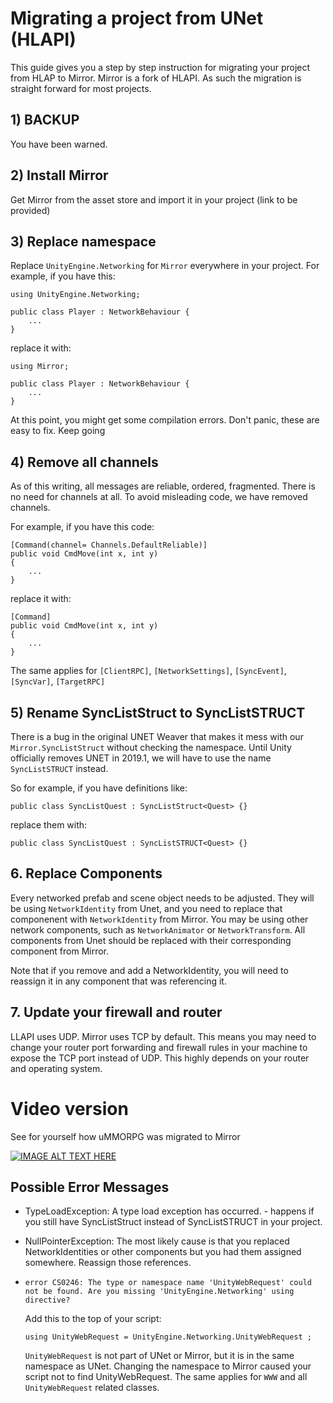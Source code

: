 # Migrating a project from UNet  (HLAPI) #

This guide gives you a step by step instruction for migrating your project from HLAP to Mirror.
Mirror is a fork of HLAPI.  As such the migration is straight forward for most projects.

## 1) BACKUP ##
You have been warned.

## 2) Install Mirror ##
Get Mirror from the asset store and import it in your project (link to be provided)

## 3) Replace namespace ##

Replace `UnityEngine.Networking` for `Mirror`  everywhere in your project. For example, if you have this:
```
using UnityEngine.Networking;

public class Player : NetworkBehaviour {
    ...
}
```

replace it with:
```
using Mirror;

public class Player : NetworkBehaviour {
    ...
}
```
At this point,  you might get some compilation errors.  Don't panic,  these are easy to fix. Keep going

## 4) Remove all channels ##
As of this writing,  all messages are reliable, ordered, fragmented.  There is no need for channels at all.
To avoid misleading code, we have removed channels.

For example, if you have this code:

```
[Command(channel= Channels.DefaultReliable)]
public void CmdMove(int x, int y)
{
    ...
}
```

replace it with:
```
[Command]
public void CmdMove(int x, int y)
{
    ...
}
```
The same applies for `[ClientRPC]`, `[NetworkSettings]`, `[SyncEvent]`, `[SyncVar]`, `[TargetRPC]`

## 5) Rename SyncListStruct to SyncListSTRUCT ##
There is a bug in the original UNET Weaver that makes it mess with our `Mirror.SyncListStruct` without checking the namespace.
Until Unity officially removes UNET in 2019.1, we will have to use the name `SyncListSTRUCT` instead.

So for example, if you have definitions like:

```
public class SyncListQuest : SyncListStruct<Quest> {}
```

replace them with:
```
public class SyncListQuest : SyncListSTRUCT<Quest> {}
```

## 6. Replace Components ##
Every networked prefab and scene object needs to be adjusted.  They will be using `NetworkIdentity` from Unet,  and you need to replace that componenent with `NetworkIdentity` from Mirror.  You may be using other network components,  such as `NetworkAnimator` or `NetworkTransform`.   All components from Unet should be replaced with their corresponding component from Mirror.

Note that if you remove and add a NetworkIdentity,  you will need to reassign it in any component that was referencing it.

## 7. Update your firewall and router ##
LLAPI uses UDP.   Mirror uses TCP by default.  This means you may need to change your router
port forwarding and firewall rules in your machine to expose the TCP port instead of UDP.
This highly depends on your router and operating system.

# Video version #

See for yourself how uMMORPG was migrated to Mirror

[![IMAGE ALT TEXT HERE](http://img.youtube.com/vi/LF9rTSS3rlI/0.jpg)](http://www.youtube.com/watch?v=LF9rTSS3rlI)

## Possible Error Messages
* TypeLoadException: A type load exception has occurred. - happens if you still have SyncListStruct instead of SyncListSTRUCT in your project.

* NullPointerException: The most likely cause is that you replaced NetworkIdentities or other components but you had them assigned somewhere. Reassign those references.

* `error CS0246: The type or namespace name 'UnityWebRequest' could not be found. Are you missing 'UnityEngine.Networking' using directive?`

    Add this to the top of your script:
    ```
    using UnityWebRequest = UnityEngine.Networking.UnityWebRequest ;
    ```
    `UnityWebRequest` is not part of UNet or Mirror,  but it is in the same namespace as UNet. Changing the namespace to Mirror caused your script not to find UnityWebRequest.  The same applies for `WWW` and all `UnityWebRequest` related classes.
